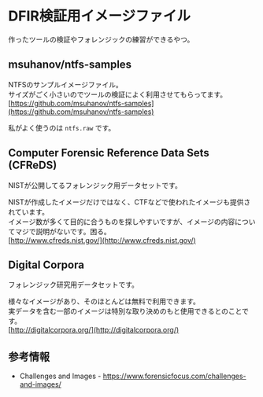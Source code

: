# DFIR検証用イメージファイル
作ったツールの検証やフォレンジックの練習ができるやつ。

## msuhanov/ntfs-samples
NTFSのサンプルイメージファイル。  
サイズがごく小さいのでツールの検証によく利用させてもらってます。  
[https://github.com/msuhanov/ntfs-samples](https://github.com/msuhanov/ntfs-samples)

私がよく使うのは `ntfs.raw` です。

## Computer Forensic Reference Data Sets (CFReDS)
NISTが公開してるフォレンジック用データセットです。  

NISTが作成したイメージだけではなく、CTFなどで使われたイメージも提供されています。  
イメージ数が多くて目的に合うものを探しやすいですが、イメージの内容についてマジで説明がないです。困る。  
[http://www.cfreds.nist.gov/](http://www.cfreds.nist.gov/)

## Digital Corpora
フォレンジック研究用データセットです。  

様々なイメージがあり、そのほとんどは無料で利用できます。  
実データを含む一部のイメージは特別な取り決めのもと使用できるとのことです。  
[http://digitalcorpora.org/](http://digitalcorpora.org/)

## 参考情報
- Challenges and Images - https://www.forensicfocus.com/challenges-and-images/
